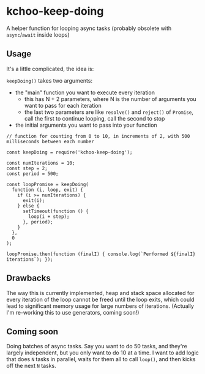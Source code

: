 # kchoo-keep-doing

A helper function for looping async tasks (probably obsolete with `async`/`await` inside loops)

## Usage

It's a little complicated, the idea is:

`keepDoing()` takes two arguments:
* the "main" function you want to execute every iteration
  * this has N + 2 parameters, where N is the number of arguments you want to pass for each iteration
  * the last two parameters are like `resolve()` and `reject()` of `Promise`, call the first to continue looping, call the second to stop
* the initial arguments you want to pass into your function

```
// function for counting from 0 to 10, in increments of 2, with 500 milliseconds between each number

const keepDoing = require('kchoo-keep-doing');

const numIterations = 10;
const step = 2;
const period = 500;

const loopPromise = keepDoing(
  function (i, loop, exit) {
    if (i >= numIterations) {
      exit(i);
    } else {
      setTimeout(function () {
        loop(i + step);
      }, period);
    }
  },
  0
);

loopPromise.then(function (finalI) { console.log(`Performed ${finalI} iterations`); });
```

## Drawbacks

The way this is currently implemented, heap and stack space allocated for every iteration of the loop cannot be freed until the loop exits, which could lead to significant memory usage for large numbers of iterations. (Actually I'm re-working this to use generators, coming soon!)

## Coming soon

Doing batches of async tasks. Say you want to do 50 tasks, and they're largely independent, but you only want to do 10 at a time. I want to add logic that does `N` tasks in parallel, waits for them all to call `loop()`, and then kicks off the next `N` tasks.
